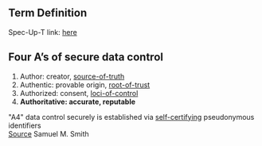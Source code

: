 ## Term Definition

Spec-Up-T link: <a href='https://weboftrust.github.io/WOT-terms/docs/glossary/authoritative'>here</a>

## Four A’s of secure data control
1. Author: creator, [source-of-truth](source-of-truth) 
2. Authentic: provable origin, [root-of-trust](root-of-trust) 
3. Authorized: consent, [loci-of-control](loci-of-control) 
4. **Authoritative: accurate, reputable**

"A4" data control securely is established via [self-certifying](self-certifying-identifier) pseudonymous identifiers   
[Source](https://youtu.be/L82O9nqHjRE) Samuel M. Smith